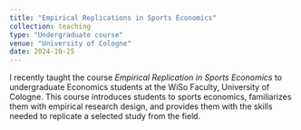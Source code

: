 ```yaml
---
title: "Empirical Replications in Sports Economics"
collection: teaching
type: "Undergraduate course"
venue: "University of Cologne"
date: 2024-10-25
---
```


I recently taught the course *Empirical Replication in Sports Economics* to undergraduate Economics students at the WiSo Faculty, University of Cologne. This course introduces students to sports economics, familiarizes them with empirical research design, and provides them with the skills needed to replicate a selected study from the field.
